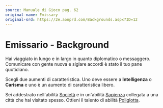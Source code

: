 ```yaml
---
source: Manuale di Gioco pag. 62
original-name: Emissary
original-srd: https://2e.aonprd.com/Backgrounds.aspx?ID=12
---
```


# Emissario - Background

Hai viaggiato in lungo e in largo in quanto diplomatico o messaggero. Comunicare
con gente nuova e siglare accordi è stato il tuo pane quotidiano.

Scegli due aumenti di caratteristica. Uno deve essere a **Intelligenza** o
**Carisma** e uno è un aumento di caratteristica libero.

Sei addestrato nell'abilità [Società](/abilita/societa) e in un'abilità
[Sapienza](/abilita/sapienza) collegata a una città che hai visitato spesso.
Ottieni il talento di abilità [Poliglotta](/talenti/generici/poliglotta).
